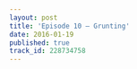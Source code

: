 ```yaml
---
layout: post
title: 'Episode 10 – Grunting'
date: 2016-01-19
published: true
track_id: 228734758
---
```

<div class='list post-player' track='{{page.track_id}}'></div>